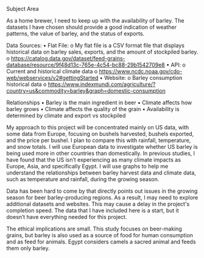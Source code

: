 Subject Area

As a home brewer, I need to keep up with the availability of barley. The datasets I have chosen should provide a good indication of weather patterns, the value of barley, and the status of exports.

Data Sources: 
•	Flat File: 
o	My flat file is a CSV format file that displays historical data on barley sales, exports, and the amount of stockpiled barley.
o	https://catalog.data.gov/dataset/feed-grains-database/resource/9f48d13c-765e-4c54-bc88-29b1542709e8
•	API: 
o	Current and historical climate data
o	https://www.ncdc.noaa.gov/cdo-web/webservices/v2#gettingStarted
•	Website: 
o	Barley consumption historical data
o	https://www.indexmundi.com/agriculture/?country=us&commodity=barley&graph=domestic-consumption

Relationships
•	Barley is the main ingredient in beer
•	Climate affects how barley grows 
•	Climate affects the quality of the grain
•	Availability is determined by climate and export vs stockpiled

My approach to this project will be concentrated mainly on US data, with some data from Europe, focusing on bushels harvested, bushels exported, and the price per bushel. I plan to compare this with rainfall, temperature, and snow totals.  I will use European data to investigate whether US barley is being used more in other countries than domestically. In previous studies, I have found that the US isn’t experiencing as many climate impacts as Europe, Asia, and specifically Egypt. I will use graphs to help me understand the relationships between barley harvest data and climate data, such as temperature and rainfall, during the growing season.

Data has been hard to come by that directly points out issues in the growing season for beer barley-producing regions. As a result, I may need to explore additional datasets and websites. This may cause a delay in the project's completion speed. The data that I have included here is a start, but it doesn’t have everything needed for this project. 

The ethical implications are small. This study focuses on beer-making grains, but barley is also used as a source of food for human consumption and as feed for animals. Egypt considers camels a sacred animal and feeds them only barley.
